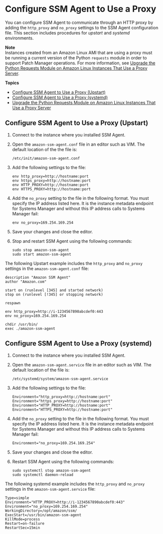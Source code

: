 # Configure SSM Agent to Use a Proxy<a name="sysman-proxy-with-ssm-agent"></a>

You can configure SSM Agent to communicate through an HTTP proxy by adding the `http_proxy` and `no_proxy` settings to the SSM Agent configuration file\. This section includes procedures for *upstart* and *systemd* environments\. 

**Note**  
Instances created from an Amazon Linux AMI that are using a proxy must be running a current version of the Python `requests` module in order to support Patch Manager operations\. For more information, see [Upgrade the Python Requests Module on Amazon Linux Instances That Use a Proxy Server](sysman-proxy-with-ssm-agent-al-python-requests.md)\.

**Topics**
+ [Configure SSM Agent to Use a Proxy \(Upstart\)](#ssm-agent-proxy-upstart)
+ [Configure SSM Agent to Use a Proxy \(systemd\)](#ssm-agent-proxy-systemd)
+ [Upgrade the Python Requests Module on Amazon Linux Instances That Use a Proxy Server](sysman-proxy-with-ssm-agent-al-python-requests.md)

## Configure SSM Agent to Use a Proxy \(Upstart\)<a name="ssm-agent-proxy-upstart"></a>

1. Connect to the instance where you installed SSM Agent\.

1. Open the `amazon-ssm-agent.conf` file in an editor such as VIM\. The default location of the the file is:

   `/etc/init/amazon-ssm-agent.conf`

1. Add the following settings to the file:

   ```
   env http_proxy=http://hostname:port
   env https_proxy=http://hostname:port
   env HTTP_PROXY=http://hostname:port
   env HTTPS_PROXY=http://hostname:port
   ```

1. Add the `no_proxy` setting to the file in the following format\. You must specify the IP address listed here\. It is the instance metadata endpoint for Systems Manager and without this IP address calls to Systems Manager fail:

   ```
   env no_proxy=169.254.169.254
   ```

1. Save your changes and close the editor\.

1. Stop and restart SSM Agent using the following commands:

   ```
   sudo stop amazon-ssm-agent
   sudo start amazon-ssm-agent
   ```

The following Upstart example includes the `http_proxy` and `no_proxy` settings in the `amazon-ssm-agent.conf` file:

```
description "Amazon SSM Agent"
author "Amazon.com"

start on (runlevel [345] and started network)
stop on (runlevel [!345] or stopping network)

respawn

env http_proxy=http://i-1234567890abcdef0:443
env no_proxy=169.254.169.254

chdir /usr/bin/
exec ./amazon-ssm-agent
```

## Configure SSM Agent to Use a Proxy \(systemd\)<a name="ssm-agent-proxy-systemd"></a>

1. Connect to the instance where you installed SSM Agent\.

1. Open the `amazon-ssm-agent.service` file in an editor such as VIM\. The default location of the file is:

   `/etc/systemd/system/amazon-ssm-agent.service`

1. Add the following settings to the file:

   ```
   Environment="http_proxy=http://hostname:port"
   Environment="https_proxy=http://hostname:port"
   Environment="HTTP_PROXY=http://hostname:port"
   Environment="HTTPS_PROXY=http://hostname:port"
   ```

1. Add the `no_proxy` setting to the file in the following format\. You must specify the IP address listed here\. It is the instance metadata endpoint for Systems Manager and without this IP address calls to Systems Manager fail:

   ```
   Environment="no_proxy=169.254.169.254"
   ```

1. Save your changes and close the editor\.

1. Restart SSM Agent using the following commands:

   ```
   sudo systemctl stop amazon-ssm-agent
   sudo systemctl daemon-reload
   ```

The following systemd example includes the `http_proxy` and `no_proxy` settings in the `amazon-ssm-agent.service` file:

```
Type=simple
Environment="HTTP_PROXY=http://i-1234567890abcdef0:443"
Environment="no_proxy=169.254.169.254"
WorkingDirectory=/opt/amazon/ssm/
ExecStart=/usr/bin/amazon-ssm-agent
KillMode=process
Restart=on-failure
RestartSec=15min
```